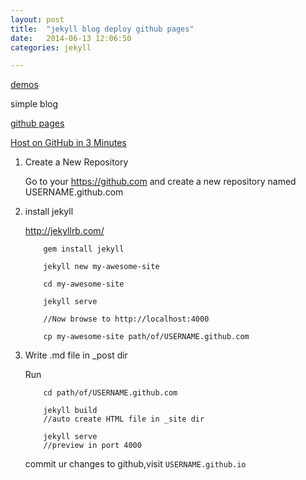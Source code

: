```yaml
---
layout: post
title:  "jekyll blog deploy github pages"
date:   2014-06-13 12:06:50
categories: jekyll

---
```

[demos](https://github.com/jekyll/jekyll/wiki/Sites)

simple blog

[github pages](https://pages.github.com/)

[Host on GitHub in 3 Minutes](http://jekyllbootstrap.com/usage/jekyll-quick-start.html?#)


1. Create a New Repository

	Go to your https://github.com and create a new repository named USERNAME.github.com


2. install jekyll

	http://jekyllrb.com/
	
	```
		gem install jekyll
		
		jekyll new my-awesome-site
		
		cd my-awesome-site
		
		jekyll serve
		
		//Now browse to http://localhost:4000
		
		cp my-awesome-site path/of/USERNAME.github.com 
	```

3. Write .md file in _post dir

	Run 
	
	```
		cd path/of/USERNAME.github.com 
		
		jekyll build
		//auto create HTML file in _site dir 
		
		jekyll serve 
		//preview in port 4000
	```
       
	commit ur changes to github,visit `USERNAME.github.io`

